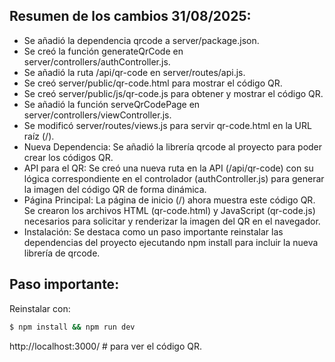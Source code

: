 ## Resumen de los cambios 31/08/2025:

- Se añadió la dependencia qrcode a server/package.json.
- Se creó la función generateQrCode en server/controllers/authController.js.
- Se añadió la ruta /api/qr-code en server/routes/api.js.
- Se creó server/public/qr-code.html para mostrar el código QR.
- Se creó server/public/js/qr-code.js para obtener y mostrar el código QR.
- Se añadió la función serveQrCodePage en server/controllers/viewController.js.
- Se modificó server/routes/views.js para servir qr-code.html en la URL raíz (/).
- Nueva Dependencia: Se añadió la librería qrcode al proyecto para poder crear los códigos QR.
- API para el QR: Se creó una nueva ruta en la API (/api/qr-code) con su lógica correspondiente en el controlador (authController.js) para generar la imagen del código QR de forma dinámica.
- Página Principal: La página de inicio (/) ahora muestra este código QR. Se crearon los archivos HTML (qr-code.html) y JavaScript (qr-code.js) necesarios para solicitar y renderizar la imagen del QR en el navegador.
- Instalación: Se destaca como un paso importante reinstalar las dependencias del proyecto ejecutando npm install para incluir la nueva librería de qrcode.

## Paso importante:

Reinstalar con:

```bash
$ npm install && npm run dev
```

 http://localhost:3000/ # para ver el código QR.
